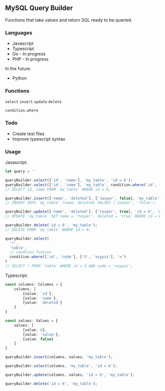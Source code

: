## MySQL Query Builder

Functions that take values and return SQL ready to be queried.

### Languages
- Javascript
- Typescript
- Go - In progress
- PHP - In  progress

In the future:
- Python

### Functions
`select`
`insert`
`update`
`delete`

`condition.where`

### Todo

- Create test files
- Improve typescript syntax

### Usage

Javascript:

```javascript
let query = ''

queryBuilder.select(['id', 'name'], 'my_table', 'id = 6');
queryBuilder.select(['id', 'name'], 'my_table', condition.where('id', '6', '='));
// SELECT id, name FROM `my_table` WHERE id = 6;

queryBuilder.insert(['name', 'deleted'], ['Jasper', false], 'my_table');
// INSERT INTO `my_table` (name, deleted) VALUES ('Jasper', 'false');

queryBuilder.update(['name', 'deleted'], ['Yasper', true], 'id = 6', 'my_table');
// UPDATE `my_table` SET name = 'Yasper', deleted = 'true' WHERE id = 6;

queryBuilder.delete('id = 6', 'my_table');
// DELETE FROM `my_table` WHERE id = 6;

queryBuilder.select(
  '*',
  'table',
  // condtion funtion
  condition.where(['id', 'code'], ['5', 'xxyyzz'], '=')
)
// SELECT * FROM `table` WHERE id = 5 AND code = 'xxyyzz';

```

Typescript:
```typescript
const columns: Columns = {
    columns: [
        {value: 'id'},
        {value: 'name'},
        {value: 'deleted'}
    ]
}

const values: Values = {
    values: [
        {value: 6},
        {value: 'value'},
        {value: false}
    ]
}

queryBuilder.insert(columns, values, 'my_table');

queryBuilder.select(columns, 'my_table', 'id = 6');

queryBuilder.update(columns, values, 'id = 6', 'my_table');

queryBuilder.delete('id = 6', 'my_table');
```
